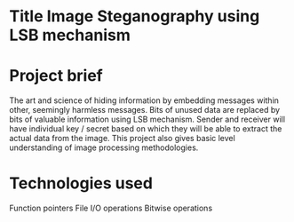# Title Image Steganography using LSB mechanism

# Project brief
The art and science of hiding information by embedding messages within other,
seemingly harmless messages. Bits of unused data are replaced by bits of valuable
information using LSB mechanism. Sender and receiver will have individual key /
secret based on which they will be able to extract the actual data from the
image.
This project also gives basic level understanding of image processing
methodologies.

# Technologies used
Function pointers
File I/O operations
Bitwise operations
